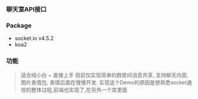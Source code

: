### 聊天室API接口

### Package
-   socket.io  v4.5.2
-   koa2

### 功能
> 适合纯小白 ~ 直接上手
目前仅实现简单的群房间消息共享, 支持聊天内容, 图片表情包, 表情后面在慢慢开发.
实现这个Demo的原因是想熟悉socket通信的整体过程,前端也实现了,在另外一个库里面



